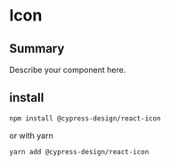 # Icon

## Summary

Describe your component here.

## install

```bash
npm install @cypress-design/react-icon
```

or with yarn

```bash
yarn add @cypress-design/react-icon
```
